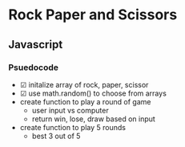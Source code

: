 # Rock Paper and Scissors
## Javascript

### Psuedocode
- &#x2611; initalize array of rock, paper, scissor
- &#x2611; use math.random() to choose from arrays
- create function to play a round of game
  - user input vs computer
  - return win, lose, draw based on input
- create function to play 5 rounds
  - best 3 out of 5
